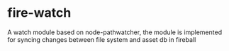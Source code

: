 fire-watch
==========

A watch module based on node-pathwatcher, the module is implemented for syncing changes between file system and asset db in fireball
